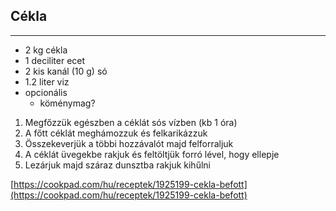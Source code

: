 ## Cékla

------------------------------------------------------------------------------------------------------------------------

-   2 kg cékla
-   1 deciliter ecet
-   2 kis kanál (10 g) só
-   1.2 liter viz
-   opcionális
    -   köménymag?

1.  Megfőzzük egészben a céklát sós vízben (kb 1 óra)
1.  A főtt céklát meghámozzuk és felkarikázzuk
1.  Összekeverjük a többi hozzávalót majd felforraljuk
1.  A céklát üvegekbe rakjuk és feltöltjük forró lével, hogy ellepje
1.  Lezárjuk majd száraz dunsztba rakjuk kihűlni

[https://cookpad.com/hu/receptek/1925199-cekla-befott](https://cookpad.com/hu/receptek/1925199-cekla-befott)